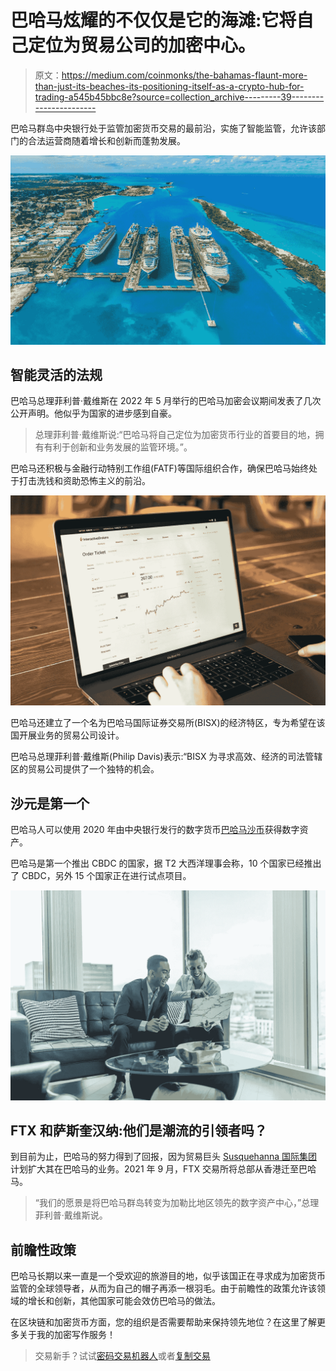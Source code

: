 # 巴哈马炫耀的不仅仅是它的海滩:它将自己定位为贸易公司的加密中心。

> 原文：<https://medium.com/coinmonks/the-bahamas-flaunt-more-than-just-its-beaches-its-positioning-itself-as-a-crypto-hub-for-trading-a545b45bbc8e?source=collection_archive---------39----------------------->

巴哈马群岛中央银行处于监管加密货币交易的最前沿，实施了智能监管，允许该部门的合法运营商随着增长和创新而蓬勃发展。

![](img/d7cd71eb0a9d226722f4b07b884e5368.png)

## 智能灵活的法规

巴哈马总理菲利普·戴维斯在 2022 年 5 月举行的巴哈马加密会议期间发表了几次公开声明。他似乎为国家的进步感到自豪。

> 总理菲利普·戴维斯说:“巴哈马将自己定位为加密货币行业的首要目的地，拥有有利于创新和业务发展的监管环境。”。

巴哈马还积极与金融行动特别工作组(FATF)等国际组织合作，确保巴哈马始终处于打击洗钱和资助恐怖主义的前沿。

![](img/74b799de59e102f8feca9241b9a02256.png)

巴哈马还建立了一个名为巴哈马国际证券交易所(BISX)的经济特区，专为希望在该国开展业务的贸易公司设计。

巴哈马总理菲利普·戴维斯(Philip Davis)表示:“BISX 为寻求高效、经济的司法管辖区的贸易公司提供了一个独特的机会。

## 沙元是第一个

巴哈马人可以使用 2020 年由中央银行发行的数字货币[巴哈马沙币](https://www.sanddollar.bs)获得数字资产。

巴哈马是第一个推出 CBDC 的国家，据 T2 大西洋理事会称，10 个国家已经推出了 CBDC，另外 15 个国家正在进行试点项目。

![](img/493543440934be1be519044d1b9cb875.png)

## FTX 和萨斯奎汉纳:他们是潮流的引领者吗？

到目前为止，巴哈马的努力得到了回报，因为贸易巨头 [Susquehanna 国际集团](https://www.coindesk.com/business/2022/07/22/trading-firm-susquehanna-plots-bahamas-crypto-expansion-sources/)计划扩大其在巴哈马的业务。2021 年 9 月，FTX 交易所将总部从香港迁至巴哈马。

> “我们的愿景是将巴哈马群岛转变为加勒比地区领先的数字资产中心，”总理菲利普·戴维斯说。

## 前瞻性政策

巴哈马长期以来一直是一个受欢迎的旅游目的地，似乎该国正在寻求成为加密货币监管的全球领导者，从而为自己的帽子再添一根羽毛。由于前瞻性的政策允许该领域的增长和创新，其他国家可能会效仿巴哈马的做法。

在区块链和加密货币方面，您的组织是否需要帮助来保持领先地位？在这里了解更多关于我的加密写作服务！

> 交易新手？试试[密码交易机器人](/coinmonks/crypto-trading-bot-c2ffce8acb2a)或者[复制交易](/coinmonks/top-10-crypto-copy-trading-platforms-for-beginners-d0c37c7d698c)